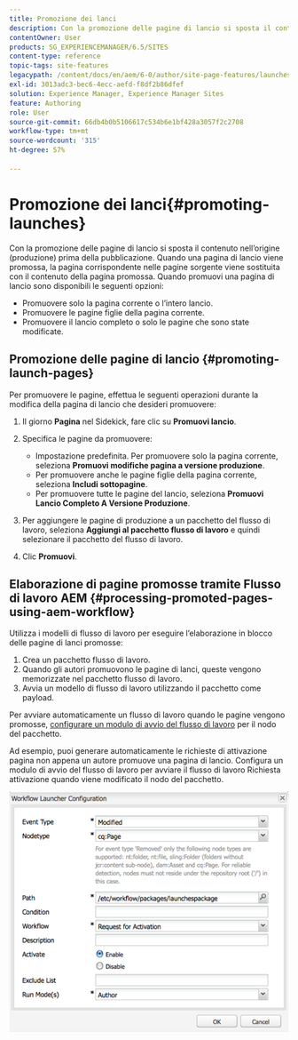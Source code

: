 ```yaml
---
title: Promozione dei lanci
description: Con la promozione delle pagine di lancio si sposta il contenuto nell’origine (produzione) prima della pubblicazione. Quando una pagina di lancio viene promossa, la pagina corrispondente nelle pagine sorgente viene sostituita con il contenuto della pagina promossa.
contentOwner: User
products: SG_EXPERIENCEMANAGER/6.5/SITES
content-type: reference
topic-tags: site-features
legacypath: /content/docs/en/aem/6-0/author/site-page-features/launches
exl-id: 3013adc3-bec6-4ecc-aefd-f8df2b86dfef
solution: Experience Manager, Experience Manager Sites
feature: Authoring
role: User
source-git-commit: 66db4b0b5106617c534b6e1bf428a3057f2c2708
workflow-type: tm+mt
source-wordcount: '315'
ht-degree: 57%

---
```


# Promozione dei lanci{#promoting-launches}

Con la promozione delle pagine di lancio si sposta il contenuto nell’origine (produzione) prima della pubblicazione. Quando una pagina di lancio viene promossa, la pagina corrispondente nelle pagine sorgente viene sostituita con il contenuto della pagina promossa. Quando promuovi una pagina di lancio sono disponibili le seguenti opzioni:

* Promuovere solo la pagina corrente o l’intero lancio.
* Promuovere le pagine figlie della pagina corrente.
* Promuovere il lancio completo o solo le pagine che sono state modificate.

## Promozione delle pagine di lancio {#promoting-launch-pages}

Per promuovere le pagine, effettua le seguenti operazioni durante la modifica della pagina di lancio che desideri promuovere:

1. Il giorno **Pagina** nel Sidekick, fare clic su **Promuovi lancio**.
1. Specifica le pagine da promuovere:

   * Impostazione predefinita. Per promuovere solo la pagina corrente, seleziona **Promuovi modifiche pagina a versione produzione**.
   * Per promuovere anche le pagine figlie della pagina corrente, seleziona **Includi sottopagine**.
   * Per promuovere tutte le pagine del lancio, seleziona **Promuovi Lancio Completo A Versione Produzione**.

1. Per aggiungere le pagine di produzione a un pacchetto del flusso di lavoro, seleziona **Aggiungi al pacchetto flusso di lavoro** e quindi selezionare il pacchetto del flusso di lavoro.
1. Clic **Promuovi**.

## Elaborazione di pagine promosse tramite Flusso di lavoro AEM {#processing-promoted-pages-using-aem-workflow}

Utilizza i modelli di flusso di lavoro per eseguire l’elaborazione in blocco delle pagine di lanci promosse:

1. Crea un pacchetto flusso di lavoro.
1. Quando gli autori promuovono le pagine di lanci, queste vengono memorizzate nel pacchetto flusso di lavoro.
1. Avvia un modello di flusso di lavoro utilizzando il pacchetto come payload.

Per avviare automaticamente un flusso di lavoro quando le pagine vengono promosse, [configurare un modulo di avvio del flusso di lavoro](/help/sites-administering/workflows-starting.md#workflows-launchers) per il nodo del pacchetto.

Ad esempio, puoi generare automaticamente le richieste di attivazione pagina non appena un autore promuove una pagina di lancio. Configura un modulo di avvio del flusso di lavoro per avviare il flusso di lavoro Richiesta attivazione quando viene modificato il nodo del pacchetto.

![chlimage_1-136](assets/chlimage_1-136.png)
